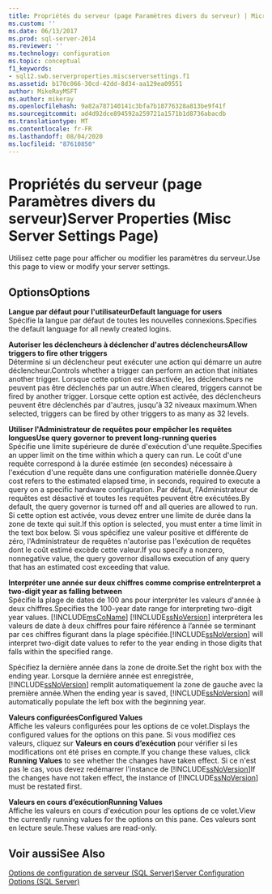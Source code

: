```yaml
---
title: Propriétés du serveur (page Paramètres divers du serveur) | Microsoft Docs
ms.custom: ''
ms.date: 06/13/2017
ms.prod: sql-server-2014
ms.reviewer: ''
ms.technology: configuration
ms.topic: conceptual
f1_keywords:
- sql12.swb.serverproperties.miscserversettings.f1
ms.assetid: b170c066-30cd-42dd-8d34-aa129ea09551
author: MikeRayMSFT
ms.author: mikeray
ms.openlocfilehash: 9a82a787140141c3bfa7b18776328a813be9f41f
ms.sourcegitcommit: ad4d92dce894592a259721a1571b1d8736abacdb
ms.translationtype: MT
ms.contentlocale: fr-FR
ms.lasthandoff: 08/04/2020
ms.locfileid: "87610850"
---
```

# <a name="server-properties-misc-server-settings-page"></a><span data-ttu-id="ca858-102">Propriétés du serveur (page Paramètres divers du serveur)</span><span class="sxs-lookup"><span data-stu-id="ca858-102">Server Properties (Misc Server Settings Page)</span></span>
  <span data-ttu-id="ca858-103">Utilisez cette page pour afficher ou modifier les paramètres du serveur.</span><span class="sxs-lookup"><span data-stu-id="ca858-103">Use this page to view or modify your server settings.</span></span>  
  
## <a name="options"></a><span data-ttu-id="ca858-104">Options</span><span class="sxs-lookup"><span data-stu-id="ca858-104">Options</span></span>  
 <span data-ttu-id="ca858-105">**Langue par défaut pour l'utilisateur**</span><span class="sxs-lookup"><span data-stu-id="ca858-105">**Default language for users**</span></span>  
 <span data-ttu-id="ca858-106">Spécifie la langue par défaut de toutes les nouvelles connexions.</span><span class="sxs-lookup"><span data-stu-id="ca858-106">Specifies the default language for all newly created logins.</span></span>  
  
 <span data-ttu-id="ca858-107">**Autoriser les déclencheurs à déclencher d'autres déclencheurs**</span><span class="sxs-lookup"><span data-stu-id="ca858-107">**Allow triggers to fire other triggers**</span></span>  
 <span data-ttu-id="ca858-108">Détermine si un déclencheur peut exécuter une action qui démarre un autre déclencheur.</span><span class="sxs-lookup"><span data-stu-id="ca858-108">Controls whether a trigger can perform an action that initiates another trigger.</span></span> <span data-ttu-id="ca858-109">Lorsque cette option est désactivée, les déclencheurs ne peuvent pas être déclenchés par un autre.</span><span class="sxs-lookup"><span data-stu-id="ca858-109">When cleared, triggers cannot be fired by another trigger.</span></span> <span data-ttu-id="ca858-110">Lorsque cette option est activée, des déclencheurs peuvent être déclenchés par d'autres, jusqu'à 32 niveaux maximum.</span><span class="sxs-lookup"><span data-stu-id="ca858-110">When selected, triggers can be fired by other triggers to as many as 32 levels.</span></span>  
  
 <span data-ttu-id="ca858-111">**Utiliser l'Administrateur de requêtes pour empêcher les requêtes longues**</span><span class="sxs-lookup"><span data-stu-id="ca858-111">**Use query governor to prevent long-running queries**</span></span>  
 <span data-ttu-id="ca858-112">Spécifie une limite supérieure de durée d'exécution d'une requête.</span><span class="sxs-lookup"><span data-stu-id="ca858-112">Specifies an upper limit on the time within which a query can run.</span></span> <span data-ttu-id="ca858-113">Le coût d'une requête correspond à la durée estimée (en secondes) nécessaire à l'exécution d'une requête dans une configuration matérielle donnée.</span><span class="sxs-lookup"><span data-stu-id="ca858-113">Query cost refers to the estimated elapsed time, in seconds, required to execute a query on a specific hardware configuration.</span></span> <span data-ttu-id="ca858-114">Par défaut, l'Administrateur de requêtes est désactivé et toutes les requêtes peuvent être exécutées.</span><span class="sxs-lookup"><span data-stu-id="ca858-114">By default, the query governor is turned off and all queries are allowed to run.</span></span> <span data-ttu-id="ca858-115">Si cette option est activée, vous devez entrer une limite de durée dans la zone de texte qui suit.</span><span class="sxs-lookup"><span data-stu-id="ca858-115">If this option is selected, you must enter a time limit in the text box below.</span></span> <span data-ttu-id="ca858-116">Si vous spécifiez une valeur positive et différente de zéro, l'Administrateur de requêtes n'autorise pas l'exécution de requêtes dont le coût estimé excède cette valeur.</span><span class="sxs-lookup"><span data-stu-id="ca858-116">If you specify a nonzero, nonnegative value, the query governor disallows execution of any query that has an estimated cost exceeding that value.</span></span>  
  
 <span data-ttu-id="ca858-117">**Interpréter une année sur deux chiffres comme comprise entre**</span><span class="sxs-lookup"><span data-stu-id="ca858-117">**Interpret a two-digit year as falling between**</span></span>  
 <span data-ttu-id="ca858-118">Spécifie la plage de dates de 100 ans pour interpréter les valeurs d'année à deux chiffres.</span><span class="sxs-lookup"><span data-stu-id="ca858-118">Specifies the 100-year date range for interpreting two-digit year values.</span></span> [!INCLUDE[msCoName](../../includes/msconame-md.md)] <span data-ttu-id="ca858-119">[!INCLUDE[ssNoVersion](../../includes/ssnoversion-md.md)] interprétera les valeurs de date à deux chiffres pour faire référence à l’année se terminant par ces chiffres figurant dans la plage spécifiée.</span><span class="sxs-lookup"><span data-stu-id="ca858-119">[!INCLUDE[ssNoVersion](../../includes/ssnoversion-md.md)] will interpret two-digit date values to refer to the year ending in those digits that falls within the specified range.</span></span>  
  
 <span data-ttu-id="ca858-120">Spécifiez la dernière année dans la zone de droite.</span><span class="sxs-lookup"><span data-stu-id="ca858-120">Set the right box with the ending year.</span></span> <span data-ttu-id="ca858-121">Lorsque la dernière année est enregistrée, [!INCLUDE[ssNoVersion](../../includes/ssnoversion-md.md)] remplit automatiquement la zone de gauche avec la première année.</span><span class="sxs-lookup"><span data-stu-id="ca858-121">When the ending year is saved, [!INCLUDE[ssNoVersion](../../includes/ssnoversion-md.md)] will automatically populate the left box with the beginning year.</span></span>  
  
 <span data-ttu-id="ca858-122">**Valeurs configurées**</span><span class="sxs-lookup"><span data-stu-id="ca858-122">**Configured Values**</span></span>  
 <span data-ttu-id="ca858-123">Affiche les valeurs configurées pour les options de ce volet.</span><span class="sxs-lookup"><span data-stu-id="ca858-123">Displays the configured values for the options on this pane.</span></span> <span data-ttu-id="ca858-124">Si vous modifiez ces valeurs, cliquez sur **Valeurs en cours d’exécution** pour vérifier si les modifications ont été prises en compte.</span><span class="sxs-lookup"><span data-stu-id="ca858-124">If you change these values, click **Running Values** to see whether the changes have taken effect.</span></span> <span data-ttu-id="ca858-125">Si ce n'est pas le cas, vous devez redémarrer l'instance de [!INCLUDE[ssNoVersion](../../includes/ssnoversion-md.md)]</span><span class="sxs-lookup"><span data-stu-id="ca858-125">If the changes have not taken effect, the instance of [!INCLUDE[ssNoVersion](../../includes/ssnoversion-md.md)] must be restated first.</span></span>  
  
 <span data-ttu-id="ca858-126">**Valeurs en cours d’exécution**</span><span class="sxs-lookup"><span data-stu-id="ca858-126">**Running Values**</span></span>  
 <span data-ttu-id="ca858-127">Affiche les valeurs en cours d'exécution pour les options de ce volet.</span><span class="sxs-lookup"><span data-stu-id="ca858-127">View the currently running values for the options on this pane.</span></span> <span data-ttu-id="ca858-128">Ces valeurs sont en lecture seule.</span><span class="sxs-lookup"><span data-stu-id="ca858-128">These values are read-only.</span></span>  
  
## <a name="see-also"></a><span data-ttu-id="ca858-129">Voir aussi</span><span class="sxs-lookup"><span data-stu-id="ca858-129">See Also</span></span>  
 [<span data-ttu-id="ca858-130">Options de configuration de serveur &#40;SQL Server&#41;</span><span class="sxs-lookup"><span data-stu-id="ca858-130">Server Configuration Options &#40;SQL Server&#41;</span></span>](server-configuration-options-sql-server.md)  
  
  
